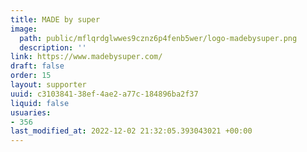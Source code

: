 ```yaml
---
title: MADE by super
image:
  path: public/mflqrdglwwes9cznz6p4fenb5wer/logo-madebysuper.png
  description: ''
link: https://www.madebysuper.com/
draft: false
order: 15
layout: supporter
uuid: c3103841-38ef-4ae2-a77c-184896ba2f37
liquid: false
usuaries:
- 356
last_modified_at: 2022-12-02 21:32:05.393043021 +00:00
---
```


